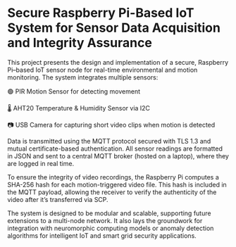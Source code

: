 # Secure Raspberry Pi-Based IoT System for Sensor Data Acquisition and Integrity Assurance



This project presents the design and implementation of a secure, Raspberry Pi–based IoT sensor node for real-time environmental and motion monitoring. The system integrates multiple sensors:

🟢 PIR Motion Sensor for detecting movement

🌡️ AHT20 Temperature & Humidity Sensor via I2C

📷 USB Camera for capturing short video clips when motion is detected

Data is transmitted using the MQTT protocol secured with TLS 1.3 and mutual certificate-based authentication. All sensor readings are formatted in JSON and sent to a central MQTT broker (hosted on a laptop), where they are logged in real time.

To ensure the integrity of video recordings, the Raspberry Pi computes a SHA-256 hash for each motion-triggered video file. This hash is included in the MQTT payload, allowing the receiver to verify the authenticity of the video after it’s transferred via SCP.

The system is designed to be modular and scalable, supporting future extensions to a multi-node network. It also lays the groundwork for integration with neuromorphic computing models or anomaly detection algorithms for intelligent IoT and smart grid security applications.







